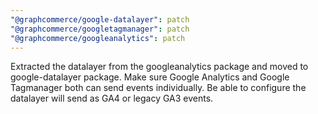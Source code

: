```yaml
---
"@graphcommerce/google-datalayer": patch
"@graphcommerce/googletagmanager": patch
"@graphcommerce/googleanalytics": patch
---
```


Extracted the datalayer from the googleanalytics package and moved to google-datalayer package. Make sure Google Analytics and Google Tagmanager both can send events individually. Be able to configure the datalayer will send as GA4 or legacy GA3 events.
